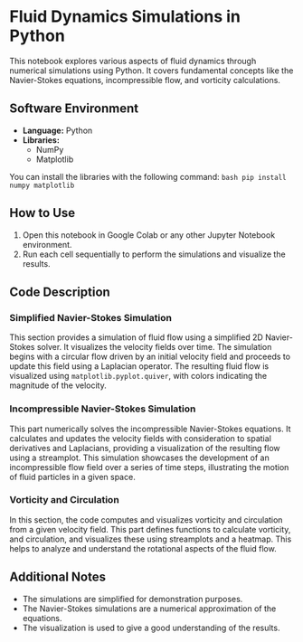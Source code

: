# Fluid Dynamics Simulations in Python

This notebook explores various aspects of fluid dynamics through numerical simulations using Python. It covers fundamental concepts like the Navier-Stokes equations, incompressible flow, and vorticity calculations.

## Software Environment
*   **Language:** Python
*   **Libraries:**
    *   NumPy
    *   Matplotlib

You can install the libraries with the following command:
     `bash pip install numpy matplotlib`

## How to Use

1.  Open this notebook in Google Colab or any other Jupyter Notebook environment.
2.  Run each cell sequentially to perform the simulations and visualize the results.

## Code Description

### Simplified Navier-Stokes Simulation

This section provides a simulation of fluid flow using a simplified 2D Navier-Stokes solver. It visualizes the velocity fields over time. The simulation begins with a circular flow driven by an initial velocity field and proceeds to update this field using a Laplacian operator. The resulting fluid flow is visualized using `matplotlib.pyplot.quiver`, with colors indicating the magnitude of the velocity.

### Incompressible Navier-Stokes Simulation

This part numerically solves the incompressible Navier-Stokes equations. It calculates and updates the velocity fields with consideration to spatial derivatives and Laplacians, providing a visualization of the resulting flow using a streamplot. This simulation showcases the development of an incompressible flow field over a series of time steps, illustrating the motion of fluid particles in a given space.

### Vorticity and Circulation

In this section, the code computes and visualizes vorticity and circulation from a given velocity field. This part defines functions to calculate vorticity, and circulation, and visualizes these using streamplots and a heatmap. This helps to analyze and understand the rotational aspects of the fluid flow.

## Additional Notes

*   The simulations are simplified for demonstration purposes.
*   The Navier-Stokes simulations are a numerical approximation of the equations.
*   The visualization is used to give a good understanding of the results.